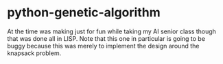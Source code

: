 # python-genetic-algorithm
At the time was making just for fun while taking my AI senior class though that was done all in LISP. Note that this one in particular is going to be buggy because this was merely to implement the design around the knapsack problem.
